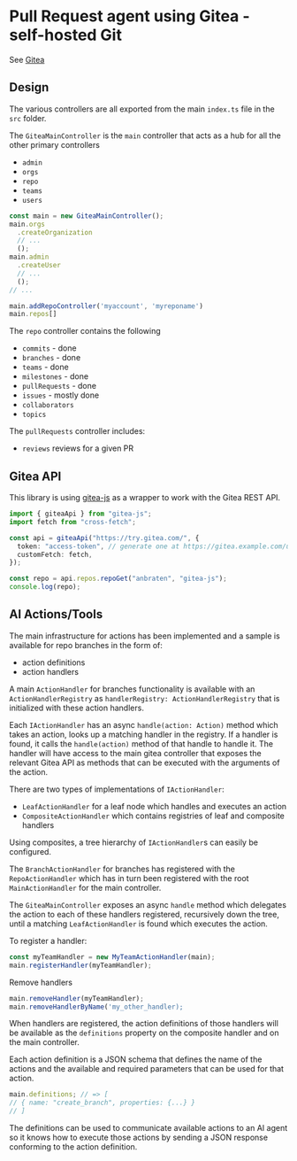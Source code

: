 # Pull Request agent using Gitea - self-hosted Git

See [Gitea](https://github.com/go-gitea/gitea)

## Design

The various controllers are all exported from the main `index.ts` file in the `src` folder.

The `GiteaMainController` is the `main` controller that acts as a hub for all the other primary controllers

- `admin`
- `orgs`
- `repo`
- `teams`
- `users`

```ts
const main = new GiteaMainController();
main.orgs
  .createOrganization
  // ...
  ();
main.admin
  .createUser
  // ...
  ();
// ...

main.addRepoController('myaccount', 'myreponame')
main.repos[]
```

The `repo` controller contains the following

- `commits` - done
- `branches` - done
- `teams` - done
- `milestones` - done
- `pullRequests` - done
- `issues` - mostly done
- `collaborators`
- `topics`

The `pullRequests` controller includes:

- `reviews` reviews for a given PR

## Gitea API

This library is using [gitea-js](https://www.npmjs.com/package/gitea-js) as a wrapper to work with the Gitea REST API.

```ts
import { giteaApi } from "gitea-js";
import fetch from "cross-fetch";

const api = giteaApi("https://try.gitea.com/", {
  token: "access-token", // generate one at https://gitea.example.com/user/settings/applications
  customFetch: fetch,
});

const repo = api.repos.repoGet("anbraten", "gitea-js");
console.log(repo);
```

## AI Actions/Tools

The main infrastructure for actions has been implemented and a sample is available for repo branches in the form of:

- action definitions
- action handlers

A main `ActionHandler` for branches functionality is available with an `ActionHandlerRegistry` as `handlerRegistry: ActionHandlerRegistry` that is initialized with these action handlers.

Each `IActionHandler` has an async `handle(action: Action)` method which takes an action, looks up a matching handler in the registry. If a handler is found, it calls the `handle(action)` method of that handle to handle it. The handler will have access to the main gitea controller that exposes the relevant Gitea API as methods that can be executed with the arguments of the action.

There are two types of implementations of `IActionHandler`:

- `LeafActionHandler` for a leaf node which handles and executes an action
- `CompositeActionHandler` which contains registries of leaf and composite handlers

Using composites, a tree hierarchy of `IActionHandler`s can easily be configured.

The `BranchActionHandler` for branches has registered with the `RepoActionHandler` which has in turn been registered with the root `MainActionHandler` for the main controller.

The `GiteaMainController` exposes an async `handle` method which delegates the action to each of these handlers registered, recursively down the tree, until a matching `LeafActionHandler` is found which executes the action.

To register a handler:

```ts
const myTeamHandler = new MyTeamActionHandler(main);
main.registerHandler(myTeamHandler);
```

Remove handlers

```ts
main.removeHandler(myTeamHandler);
main.removeHandlerByName('my_other_handler);
```

When handlers are registered, the action definitions of those handlers will be available as the `definitions` property on the composite handler and on the main controller.

Each action definition is a JSON schema that defines the name of the actions and the available and required parameters that can be used for that action.

```ts
main.definitions; // => [
// { name: "create_branch", properties: {...} }
// ]
```

The definitions can be used to communicate available actions to an AI agent so it knows how to execute those actions by sending a JSON response conforming to the action definition.
